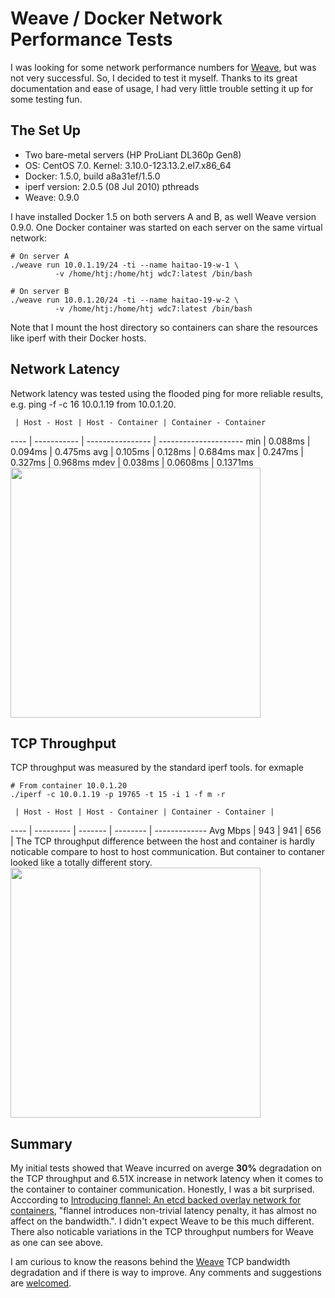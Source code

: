 # Weave / Docker Network Performance Tests
I was looking for some network performance numbers for [Weave](https://github.com/zettio/weave), but was not very successful. So, I decided to test it myself. 
Thanks to its great documentation and ease of usage, I had very little trouble setting it up for some testing fun. 
 
## The Set Up
* Two bare-metal servers (HP ProLiant DL360p Gen8)
* OS: CentOS 7.0. Kernel: 3.10.0-123.13.2.el7.x86_64
* Docker: 1.5.0, build a8a31ef/1.5.0
* iperf version: 2.0.5 (08 Jul 2010) pthreads
* Weave: 0.9.0

I have installed Docker 1.5 on both servers A and B, as well Weave version 0.9.0. One Docker container was started on each server on the same virtual network:
```
# On server A
./weave run 10.0.1.19/24 -ti --name haitao-19-w-1 \
          -v /home/htj:/home/htj wdc7:latest /bin/bash
          
# On server B
./weave run 10.0.1.20/24 -ti --name haitao-19-w-2 \
          -v /home/htj:/home/htj wdc7:latest /bin/bash
```
Note that I mount the host directory so containers can share the resources like iperf with their Docker hosts.

## Network Latency
Network latency was tested using the flooded ping for more reliable results, e.g. ping -f -c 16 10.0.1.19 from 10.0.1.20.

     | Host - Host | Host - Container | Container - Container
---- | ----------- | ---------------- | ---------------------
min	| 0.088ms	| 0.094ms	| 0.475ms
avg |	0.105ms		| 0.128ms		| 0.684ms
max |	0.247ms		| 0.327ms		| 0.968ms
mdev |	0.038ms	| 0.0608ms		| 0.1371ms 
<img width=400 src="https://lh5.googleusercontent.com/-0rhGMbfG-TQ/VS9N8JPmHVI/AAAAAAABBqM/vEQ5k-LGL48/w1506-h904-no/docker_weave_latency.png">

## TCP Throughput
TCP throughput was measured by the standard iperf tools. for exmaple
```
# From container 10.0.1.20
./iperf -c 10.0.1.19 -p 19765 -t 15 -i 1 -f m -r
```
     | Host - Host | Host - Container | Container - Container |
 ---- | --------- | ------- | -------- | -------------
 Avg Mbps | 943       | 941  | 656 |
The TCP throughput difference between the host and container is hardly noticable compare to host to host communication. But container to contaner looked like a totally different story. 
<img width=400 src="https://lh3.googleusercontent.com/-ZYVzSVvO3Ak/VTGJUoMbc_I/AAAAAAABB4I/a7-k4WUKS7c/w1506-h904-no/weave_tcp_throughput_derivation.png">

## Summary
My initial tests showed that Weave incurred on averge **30%** degradation on the TCP throughput and 6.51X increase in network latency when it comes to the container to container communication. Honestly, I was a bit surprised. Acccording to [Introducing flannel: An etcd backed overlay network for containers](https://coreos.com/blog/introducing-rudder/), "flannel introduces non-trivial latency penalty, it has almost no affect on the bandwidth.". I didn't expect Weave to be this much different. There also noticable variations in the TCP throughput numbers for Weave as one can see above.

I am curious to know the reasons behind the [Weave](https://github.com/zettio/weave) TCP bandwidth degradation and if there is way to improve. Any comments and suggestions are [welcomed](mailto:jianghaitao@gmail.com).
